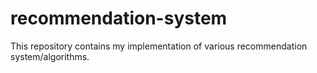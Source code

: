 # recommendation-system
This repository contains my implementation of various recommendation system/algorithms.

